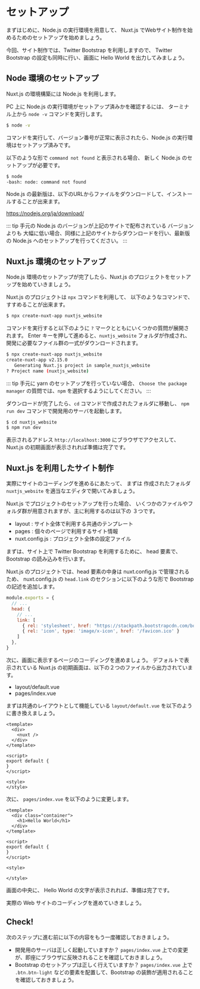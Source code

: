 # セットアップ

まずはじめに、Node.js の実行環境を用意して、
Nuxt.js でWebサイト制作を始めるためのセットアップを始めましょう。

今回、サイト制作では、Twitter Bootstrap を利用しますので、
Twitter Bootstrap の設定も同時に行い、画面に Hello World を出力してみましょう。

## Node 環境のセットアップ

Nuxt.js の環境構築には Node.js を利用します。

PC 上に Node.js の実行環境がセットアップ済みかを確認するには、
ターミナル上から `node -v` コマンドを実行します。

```bash
$ node -v 
```

コマンドを実行して、バージョン番号が正常に表示されたら、Node.js の実行環境はセットアップ済みです。

以下のような形で `command not found` と表示される場合、
新しく Node.js のセットアップが必要です。

```bash
$ node
-bash: node: command not found

```

Node.js の最新版は、以下のURLからファイルをダウンロードして、インストールすることが出来ます。

https://nodejs.org/ja/download/

::: tip
手元の Node.js のバージョンが上記のサイトで配布されている バージョンよりも
大幅に低い場合、同様に上記のサイトからダウンロードを行い、最新版の Node.js へのセットアップを行ってください。
:::

## Nuxt.js 環境のセットアップ

Node.js 環境のセットアップが完了したら、Nuxt.js のプロジェクトをセットアップを始めていきましょう。

Nuxt.js のプロジェクトは `npx` コマンドを利用して、
以下のようなコマンドで、すすめることが出来ます。

```bash
$ npx create-nuxt-app nuxtjs_website
```

コマンドを実行すると以下のように `?` マークとともにいくつかの質問が展開されます。
Enter キーを押して進めると、`nuxtjs_website` フォルダが作成され、
開発に必要なファイル群の一式がダウンロードされます。

```bash
$ npx create-nuxt-app nuxtjs_website
create-nuxt-app v2.15.0
   Generating Nuxt.js project in sample_nuxtjs_website
? Project name (nuxtjs_website) 
```

::: tip 
手元に yarn のセットアップを行っていない場合、
`Choose the package manager` の質問では、`npm` を選択するようにしてください。
:::

ダウンロードが完了したら、`cd` コマンドで作成されたフォルダに移動し、
`npm run dev` コマンドで開発用のサーバを起動します。

```bash
$ cd nuxtjs_website
$ npm run dev
```

表示されるアドレス `http://localhost:3000` にブラウザでアクセスして、
Nuxt.js の初期画面が表示されれば準備は完了です。

## Nuxt.js を利用したサイト制作

実際にサイトのコーディングを進めるにあたって、
まずは 作成されたフォルダ `nuxtjs_website` を適当なエディタで開いてみましょう。

Nuxt.js でプロジェクトのセットアップを行った場合、
いくつかのファイルやフォルダ群が用意されますが、主に利用するのは以下の ３つです。

- layout : サイト全体で利用する共通のテンプレート
- pages : 個々のページで利用するサイト情報
- nuxt.config.js : プロジェクト全体の設定ファイル

まずは、サイト上で Twitter Bootstrap を利用するために、
head 要素で、Bootstrap の読み込みを行います。

Nuxt.js のプロジェクトでは、head 要素の中身は nuxt.config.js で管理されるため、
nuxt.config.js の `head.link` のセクションに以下のような形で Bootstrap の記述を追加します。

```js
module.exports = {
  // ...
  head: {
    // ...
    link: [
      { rel: 'stylesheet', href: "https://stackpath.bootstrapcdn.com/bootstrap/4.4.1/css/bootstrap.min.css" },
      { rel: 'icon', type: 'image/x-icon', href: '/favicon.ico' }
    ]
  },
}
```

次に、画面に表示するページのコーディングを進めましょう。
デフォルトで表示されている Nuxt.js の初期画面は、以下の２つのファイルから出力されています。

- layout/default.vue
- pages/index.vue

まずは共通のレイアウトとして機能している 
`layout/default.vue` を以下のように書き換えましょう。

```vue
<template>
  <div>
    <nuxt />
  </div>
</template>

<script>
export default {
}
</script>

<style>
</style>
```

次に、 `pages/index.vue` を以下のように変更します。

```vue
<template>
  <div class="container">
    <h1>Hello World</h1>
  </div>
</template>

<script>
export default {
}
</script>

<style>

</style>
```

画面の中央に、 Hello World の文字が表示されれば、準備は完了です。

実際の Web サイトのコーディングを進めていきましょう。

## Check! 

次のステップに進む前に以下の内容をもう一度確認しておきましょう。

- 開発用のサーバは正しく起動していますか？ `pages/index.vue` 上での変更が、即座にブラウザに反映されることを確認しておきましょう。
- Bootstrap のセットアップは正しく行えていますか？ `pages/index.vue` 上で `.btn.btn-light` などの要素を配置して、Bootstrap の装飾が適用されることを確認しておきましょう。

